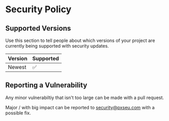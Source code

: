 # Security Policy

## Supported Versions

Use this section to tell people about which versions of your project are
currently being supported with security updates.

| Version | Supported          |
| ------- | ------------------ |
| Newest  | :white_check_mark: |

## Reporting a Vulnerability

Any minor vulnerabiltiy that isn't too large can be made with a pull request.

Major / with big impact can be reported to <a href="mailto:security@pxseu.com">security@pxseu.com</a> with a possible fix.
